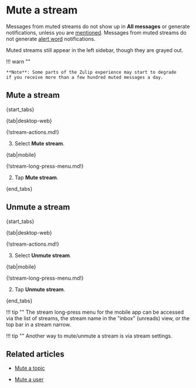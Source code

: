 # Mute a stream

Messages from muted streams do not show up in **All messages** or generate
notifications, unless you are
[mentioned](/help/mention-a-user-or-group). Messages from muted streams
do not generate [alert word](/help/pm-mention-alert-notifications#alert-words) notifications.

Muted streams still appear in the left sidebar, though they are grayed out.

!!! warn ""

    **Note**: Some parts of the Zulip experience may start to degrade
    if you receive more than a few hundred muted messages a day.


## Mute a stream

{start_tabs}

{tab|desktop-web}

{!stream-actions.md!}

3. Select **Mute stream**.

{tab|mobile}

{!stream-long-press-menu.md!}

2. Tap **Mute stream**.

{end_tabs}


## Unmute a stream

{start_tabs}

{tab|desktop-web}

{!stream-actions.md!}

3. Select **Unmute stream**.

{tab|mobile}

{!stream-long-press-menu.md!}

2. Tap **Unmute stream**.

{end_tabs}

!!! tip ""
    The stream long-press menu for the mobile app can be accessed via the list of streams,
    the stream name in the "inbox" (unreads) view, or the top bar in a stream narrow.

!!! tip ""
    Another way to mute/unmute a stream is via stream settings.



## Related articles

* [Mute a topic](/help/mute-a-topic)

* [Mute a user](/help/mute-a-user)
